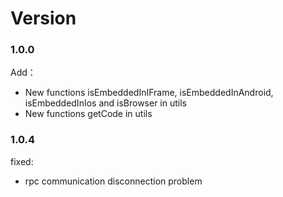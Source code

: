 # Version

### 1.0.0
Add：
- New functions isEmbeddedInIFrame, isEmbeddedInAndroid, isEmbeddedInIos and isBrowser in utils
- New functions getCode in utils

### 1.0.4
fixed:
- rpc communication disconnection problem